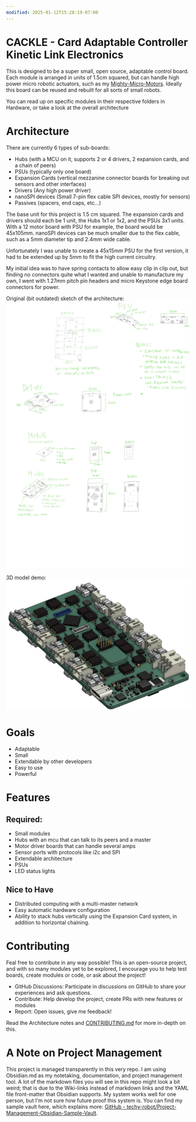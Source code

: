 ```yaml
---
modified: 2025-01-12T15:28:19-07:00
---
```

# CACKLE - Card Adaptable Controller Kinetic Link Electronics
This is designed to be a super small, open source, adaptable control board. Each module is arranged in units of 1.5cm squared, but can handle high power micro robotic actuators, such as my [Mighty-Micro-Motors](https://github.com/techy-robot/Mighty-Micro-Motors). Ideally this board can be reused and rebuilt for all sorts of small robots.

You can read up on specific modules in their respective folders in Hardware, or take a look at the overall architecture

# Architecture
There are currently 6 types of sub-boards:
- Hubs (with a MCU on it, supports 2 or 4 drivers, 2 expansion cards, and a chain of peers)
- PSUs (typically only one board)
- Expansion Cards (vertical mezzanine connector boards for breaking out sensors and other interfaces)
- Drivers (Any high power driver)
- nanoSPI devices (Small 7-pin flex cable SPI devices, mostly for sensors)
- Passives (spacers, end caps, etc...)

The base unit for this project is 1.5 cm squared. The expansion cards and drivers should each be 1 unit, the Hubs 1x1 or 1x2, and the PSUs 3x1 units. With a 12 motor board with PSU for example, the board would be 45x105mm. nanoSPI devices can be much smaller due to the flex cable, such as a 5mm diameter tip and 2.4mm wide cable.

Unfortunately I was unable to create a 45x15mm PSU for the first version, it had to be extended up by 5mm to fit the high current circuitry.

My initial idea was to have spring contacts to allow easy clip in clip out, but finding no connectors quite what I wanted and unable to manufacture my own, I went with 1.27mm pitch pin headers and micro Keystone edge board connectors for power.

Original (bit outdated) sketch of the architecture:
![Cackle Design Outline](media/CACKLE%20Design%20Outline.jpg)

3D model demo:
![CACKLE 3D model demo](media/CACKLE%203D%20model%20demo.png)

# Goals
- Adaptable 
- Small
- Extendable by other developers
- Easy to use
- Powerful

# Features
## Required:
- Small modules
- Hubs with an mcu that can talk to its peers and a master
- Motor driver boards that can handle several amps
- Sensor ports with protocols like i2c and SPI
- Extendable architecture
- PSUs
- LED status lights

## Nice to Have
- Distributed computing with a multi-master network
- Easy automatic hardware configuration
- Ability to stack hubs vertically using the Expansion Card system, in addition to horizontal chaining.


# Contributing
Feal free to contribute in any way possible! This is an open-source project, and with so many modules yet to be explored, I encourage you to help test boards, create modules or code, or ask about the project!

- GitHub Discussions: Participate in discussions on GitHub to share your experiences and ask questions.
- Contribute: Help develop the project, create PRs with new features or modules
- Report: Open issues, give me feedback!

Read the Architecture notes and [CONTRIBUTING.md](CONTRIBUTING.md) for more in-depth on this.

# A Note on Project Management
This project is managed transparently in this very repo. I am using Obsidian.md as my notetaking, documentation, and project management tool. A lot of the markdown files you will see in this repo might look a bit weird; that is due to the Wiki-links instead of markdown links and the YAML file front-matter that Obsidian supports. My system works well for one person, but I'm not sure how future proof this system is. You can find my sample vault here, which explains more: [GitHub - techy-robot/Project-Management-Obsidian-Sample-Vault](https://github.com/techy-robot/Project-Management-Obsidian-Sample-Vault). 
